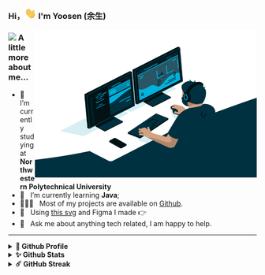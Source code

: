 <!--
**Yoosen/Yoosen** is a ✨ _special_ ✨ repository because its `README.md` (this file) appears on your GitHub profile.

Here are some ideas to get you started:

- 🔭 I’m currently working on ...
- 🌱 I’m currently learning ...
- 👯 I’m looking to collaborate on ...
- 🤔 I’m looking for help with ...
- 💬 Ask me about ...
- 📫 How to reach me: ...
- 😄 Pronouns: ...
- ⚡ Fun fact: ...
-->

<!-- header start -->
### Hi，<img src="https://github.com/KiLien/Pics/blob/main/Hi.gif" width="24px" alt="hi"> I'm Yoosen (余生)

<!-- ![Profile views](https://gpvc.arturio.dev/Yoosen) -->

<!-- header end -->

<!-- body start -->


<!-- img align="right" alt="GIF" src="https://github.com/Yoosen/Yoosen/blob/main/Programming-amico.svg" width="400" -->
<img align="right" alt="GIF" src="https://github.com/Yoosen/Yoosen/blob/main/code.gif?raw=true" width="450" height="300"/>


<!-- About Me start -->
### <img src="https://media.giphy.com/media/VgCDAzcKvsR6OM0uWg/giphy.gif" width="50"> A little more about me...  


- 🔭 &nbsp; I’m currently studying at **Northwestern Polytechnical University**
- 🌱 &nbsp; I’m currently learning **Java**; 
- 👨🏻‍💻 &nbsp; Most of my projects are available on [Github](https://github.com/Yoosen).
- 🎨 &nbsp; Using [this svg](https://storyset.com/illustration/programming/amico) and Figma I made 👉
- 💬 &nbsp; Ask me about anything tech related, I am happy to help.
<!-- About Me end -->
---



<!-- Github Profile start -->
<details>
  <summary><b>🌟 Github Profile</b></summary>
  <img height="320em" width="450em" src="https://metrics.lecoq.io/Yoosen" />
</details>
<!-- Github Profile end -->

<!-- Github Stats start -->
<details>
  <br />
  <summary><b>✨ Github Stats</b></summary>
  <img height="170em" align="center" src="https://github-readme-stats.vercel.app/api?username=Yoosen&show_icons=true&hide_border=true&&count_private=true&include_all_commits=true" />
  
  <img height="170em" align="center" src="https://github-readme-stats.vercel.app/api/top-langs/?username=Yoosen&show_icons=true&hide_border=true&layout=compact&langs_count=8" />
  
  <br />
  <br />
  
  <!--START_SECTION:waka-->
![Code Time](http://img.shields.io/badge/Code%20Time-74%20hrs%2039%20mins-blue)

![Lines of code](https://img.shields.io/badge/From%20Hello%20World%20I%27ve%20Written-60%20Thousand%20lines%20of%20code-blue)

📊 **This Week I Spent My Time On** 

```text
💬 Programming Languages: 
Java                     18 hrs 16 mins      █████████████████████████   99.99% 
XML                      0 secs              ░░░░░░░░░░░░░░░░░░░░░░░░░   0.0% 
CSS                      0 secs              ░░░░░░░░░░░░░░░░░░░░░░░░░   0.0%

🔥 Editors: 
IntelliJ                 18 hrs 16 mins      █████████████████████████   100.0%

💻 Operating System: 
Windows                  18 hrs 16 mins      █████████████████████████   100.0%

```


 Last Updated on 05/03/2022 02:39:11 UTC
<!--END_SECTION:waka-->
  
<!--   ![Wwakatime stats](https://github-readme-stats-taupe-two.vercel.app/api/wakatime?username=yoosen&hide_title=true&hide_border=true&langs_count=5&bg_color=00000000&text_color=777) -->
</details>
<!-- Github Stats end -->

<!-- GitHub Streak start -->
<details>
  <br />
  <summary><b>☄️ GitHub Streak</b></summary>
  <img height="180em" src="https://github-readme-streak-stats.herokuapp.com/?user=Yoosen" />
</details>
<!-- GitHub Streak end -->

<!-- body end -->
